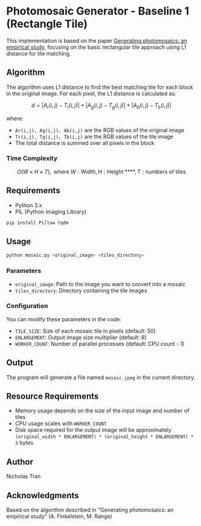 # Photomosaic Generator - Baseline 1 (Rectangle Tile)

This implementation is based on the paper [Generating photomosaics: an empirical study](https://dl.acm.org/doi/pdf/10.1145/298151.298213), focusing on the basic rectangular tile approach using L1 distance for tile matching.

## Algorithm

The algorithm uses L1 distance to find the best matching tile for each block in the original image. For each pixel, the L1 distance is calculated as:

$$
d = |A_r(i,j) - T_r(i,j)| + |A_g(i,j) - T_g(i,j)| + |A_b(i,j) - T_b(i,j)|
$$

where:
- `Ar(i,j), Ag(i,j), Ab(i,j)` are the RGB values of the original image
- `Tr(i,j), Tg(i,j), Tb(i,j)` are the RGB values of the tile image
- The total distance is summed over all pixels in the block

### Time Complexity
$$
O(W\times H \times T), \text{ where } W : \text{Width}, H:\text{Height ****}, T:\text{numbers of tiles}
$$
## Requirements

- Python 3.x
- PIL (Python Imaging Library)
```bash
pip install Pillow tqdm
```

## Usage

```bash
python mosaic.py <original_image> <tiles_directory>
```

### Parameters

- `original_image`: Path to the image you want to convert into a mosaic
- `tiles_directory`: Directory containing the tile images

### Configuration

You can modify these parameters in the code:
- `TILE_SIZE`: Size of each mosaic tile in pixels (default: 50)
- `ENLARGEMENT`: Output image size multiplier (default: 8)
- `WORKER_COUNT`: Number of parallel processes (default: CPU count - 1)

## Output

The program will generate a file named `mosaic.jpeg` in the current directory.


## Resource Requirements

- Memory usage depends on the size of the input image and number of tiles
- CPU usage scales with `WORKER_COUNT`
- Disk space required for the output image will be approximately `(original_width * ENLARGEMENT) * (original_height * ENLARGEMENT) * 3` bytes


## Author

Nicholas Tran

## Acknowledgments
Based on the algorithm described in "Generating photomosaics: an empirical study" (A. Finkelstein, M. Range)